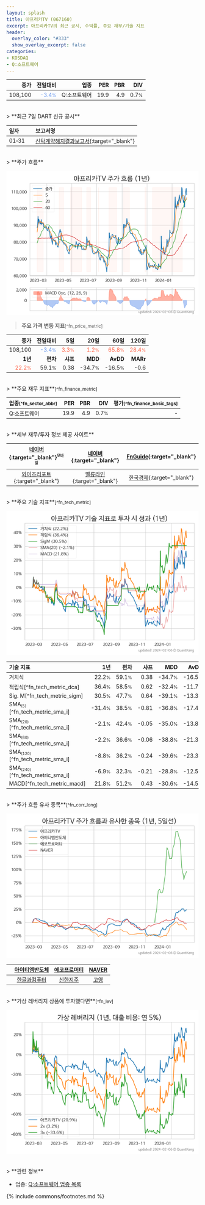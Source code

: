 ```yaml
---
layout: splash
title: 아프리카TV (067160)
excerpt: 아프리카TV의 최근 공시, 수익률, 주요 재무/기술 지표
header:
  overlay_color: "#333"
  show_overlay_excerpt: false
categories:
- KOSDAQ
- Q:소프트웨어
---
```


| **종가** | **전일대비** | **업종** | **PER** | **PBR** | **DIV** |
| -------: | -----------: | -------: | ------: | ------: | ------: |
| 108,100 | <span style="color: cornflowerblue">-3.4<small>%</small></span> | Q:소프트웨어 | 19.9 | 4.9 | 0.7<small>%</small> |

<!-- more -->

<br>
> **최근 7일 DART 신규 공시**<a id="dart"></a>

| **일자** |      | **보고서명** |
| :------- | :--- | :----------- |
| 01&#x2011;31 | | [신탁계약해지결과보고서](https://dart.fss.or.kr/dsaf001/main.do?rcpNo=20240131000423){:target="_blank"} |

<br>
> **주가 흐름**<a id="price"></a>

![067160](/stock/images/067160.png)

> **주요 가격 변동 지표**<small>[^fn_price_metric]</small>

| **종가** | **전일대비** | **5일** | **20일** | **60일** | **120일** |
| -------: | -----------: | ------: | -------: | -------: | --------: |
| 108,100 | <span style="color: cornflowerblue">-3.4<small>%</small></span> | <span style="color: tomato">3.3<small>%</small></span> | <span style="color: tomato">1.2<small>%</small></span> | <span style="color: tomato">65.8<small>%</small></span> | <span style="color: tomato">28.4<small>%</small></span> |
| **1년** | **편차** | **샤프** | **MDD** | **AvDD** | **MARr** |
| <span style="color: tomato">22.2<small>%</small></span> | 59.1<small>%</small> | 0.38 | -34.7<small>%</small> | -16.5<small>%</small> | -0.6 |

<br>
> **주요 재무 지표**<small>[^fn_finance_metric]</small>

| **업종**<small>[^fn_sector_abbr]</small> | **PER** | **PBR** | **DIV** | **평가**<small>[^fn_finance_basic_tags]</small> |
| :--------------------------------------- | ------: | ------: | ------: | ----------------------------------------------: |
| Q:소프트웨어 | 19.9 | 4.9 | 0.7<small>%</small> | - |

<br>
> **세부 재무/투자 정보 제공 사이트**

| [네이버](https://m.stock.naver.com/domestic/stock/067160/finance/summary){:target="_blank"}<sup><small>모바일</small></sup> | [네이버](https://finance.naver.com/item/coinfo.naver?code=067160){:target="_blank"} | [FnGuide](https://comp.fnguide.com/SVO2/ASP/SVD_Invest.asp?gicode=A067160&MenuYn=Y){:target="_blank"} |
| :---: | :---: | :---: |
| [와이즈리포트](https://comp.wisereport.co.kr/company/c1040001.aspx?cmp_cd=067160){:target="_blank"} | [밸류라인](https://www.valueline.co.kr/finance/summary/067160){:target="_blank"} | [한국경제](https://markets.hankyung.com/stock/067160/financial-summary){:target="_blank"} |

<br>
> **주요 기술 지표**<small>[^fn_tech_metric]</small>


![067160](/stock/images/067160_tech.png)

| **기술 지표** | **1년** | **편차** | **샤프** | **MDD** | **AvDD** |
| :------------ | ------: | -----------: | -------: | ------: | -------: |
| 거치식 | 22.2<small>%</small> | 59.1<small>%</small> | 0.38 | -34.7<small>%</small> | -16.5<small>%</small> |
| 적립식[^fn_tech_metric_dca] | 36.4<small>%</small> | 58.5<small>%</small> | 0.62 | -32.4<small>%</small> | -11.7<small>%</small> |
| Sig. M[^fn_tech_metric_sigm] | 30.5<small>%</small> | 47.7<small>%</small> | 0.64 | -39.1<small>%</small> | -13.3<small>%</small> |
| SMA<small><sub>(5)</sub></small>[^fn_tech_metric_sma_i] | -31.4<small>%</small> | 38.5<small>%</small> | -0.81 | -36.8<small>%</small> | -17.4<small>%</small> |
| SMA<small><sub>(20)</sub></small>[^fn_tech_metric_sma_i] | -2.1<small>%</small> | 42.4<small>%</small> | -0.05 | -35.0<small>%</small> | -13.8<small>%</small> |
| SMA<small><sub>(60)</sub></small>[^fn_tech_metric_sma_i] | -2.2<small>%</small> | 36.6<small>%</small> | -0.06 | -38.8<small>%</small> | -21.3<small>%</small> |
| SMA<small><sub>(120)</sub></small>[^fn_tech_metric_sma_i] | -8.8<small>%</small> | 36.2<small>%</small> | -0.24 | -39.6<small>%</small> | -23.3<small>%</small> |
| SMA<small><sub>(240)</sub></small>[^fn_tech_metric_sma_i] | -6.9<small>%</small> | 32.3<small>%</small> | -0.21 | -28.8<small>%</small> | -12.5<small>%</small> |
| MACD[^fn_tech_metric_macd] | 21.8<small>%</small> | 51.2<small>%</small> | 0.43 | -30.6<small>%</small> | -14.5<small>%</small> |

<br>
> **주가 흐름 유사 종목**<a id="corr"></a><small>[^fn_corr_long]</small>

![067160](/stock/images/067160_corr.png)

|       | [아이티엠반도체](/084850/) | [에코프로머티](/450080/) | [NAVER](/035420/) |
| :---: | :------------------------------------: | :------------------------------------: | :------------------------------------: |
|       | [한글과컴퓨터](/030520/) | [신한지주](/055550/) | [고영](/098460/) |

<br>
> **가상 레버리지 상품에 투자했다면**<a id="2x"></a><small>[^fn_lev]</small>

![067160](/stock/images/067160_2x.png)

<br>
> **관련 정보**

- 업종: [Q:소프트웨어 업종 목록](/stats/sector/kosdaq_업종_소프트웨어_종목/)

{% include commons/footnotes.md %}